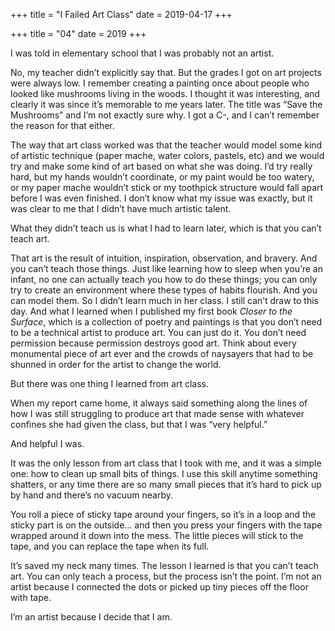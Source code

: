 +++
title = "I Failed Art Class"
date = 2019-04-17
+++

+++
title = "04"
date = 2019
+++

I was told in elementary school that I was probably not an artist.

No, my teacher didn’t explicitly say that. But the grades I got on art projects were always low. I remember creating a painting once about people who looked like mushrooms living in the woods. I thought it was interesting, and clearly it was since it’s memorable to me years later. The title was “Save the Mushrooms” and I’m not exactly sure why. I got a C-, and I can’t remember the reason for that either. 

The way that art class worked was that the teacher would model some kind of artistic technique (paper mache, water colors, pastels, etc) and we would try and make some kind of art based on what she was doing. I’d try really hard, but my hands wouldn’t coordinate, or my paint would be too watery, or my paper mache wouldn’t stick or my toothpick structure would fall apart before I was even finished. I don’t know what my issue was exactly, but it was clear to me that I didn’t have much artistic talent.

What they didn’t teach us is what I had to learn later, which is that you can’t teach art. 

That art is the result of intuition, inspiration, observation, and bravery. And you can’t teach those things. Just like learning how to sleep when you’re an infant, no one can actually teach you how to do these things; you can only try to create an environment where these types of habits flourish. And you can model them. So I didn’t learn much in her class. I still can’t draw to this day. And what I learned when I published my first book _Closer to the Surface_, which is a collection of poetry and paintings is that you don’t need to be a technical artist to produce art. You can just do it. You don’t need permission because permission destroys good art. Think about every monumental piece of art ever and the crowds of naysayers that had to be shunned in order for the artist to change the world.

But there was one thing I learned from art class.

When my report came home, it always said something along the lines of how I was still struggling to produce art that made sense with whatever confines she had given the class, but that I was “very helpful.”

And helpful I was. 

It was the only lesson from art class that I took with me, and it was a simple one: how to clean up small bits of things. I use this skill anytime something shatters, or any time there are so many small pieces that it’s hard to pick up by hand and there’s no vacuum nearby. 

You roll a piece of sticky tape around your fingers, so it’s in a loop and the sticky part is on the outside… and then you press your fingers with the tape wrapped around it down into the mess. The little pieces will stick to the tape, and you can replace the tape when its full.

It’s saved my neck many times. The lesson I learned is that you can’t teach art. You can only teach a process, but the process isn’t the point. I’m not an artist because I connected the dots or picked up tiny pieces off the floor with tape. 

I’m an artist because I decide that I am.